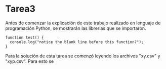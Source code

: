 # Tarea3
Antes de comenzar la explicación de este trabajo realizado en lenguaje de programación Python, se mostrarán las librerias que se importaron.
```
function test() {
  console.log("notice the blank line before this function?");
}
```

Para la solución de esta tarea se comenzó leyendo los archivos "xy.csv" y "xyp.csv". Para esto se 
